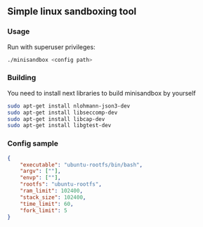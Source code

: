 ## Simple linux sandboxing tool

### Usage
Run with superuser privileges:
```bash
./minisandbox <config path>
```

### Building
You need to install next libraries to build minisandbox by yourself
```bash
sudo apt-get install nlohmann-json3-dev
sudo apt-get install libseccomp-dev
sudo apt-get install libcap-dev
sudo apt-get install libgtest-dev
```

### Config sample
```json
{
    "executable": "ubuntu-rootfs/bin/bash",
    "argv": [""],
    "envp": [""],
    "rootfs": "ubuntu-rootfs",
    "ram_limit": 102400,
    "stack_size": 102400,
    "time_limit": 60,
    "fork_limit": 5
}
```